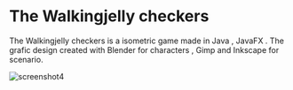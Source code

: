 # The Walkingjelly checkers 
The Walkingjelly checkers is a isometric game made in Java , JavaFX . 
The grafic design created with Blender for characters , Gimp and Inkscape for scenario. 

![screenshot4](https://user-images.githubusercontent.com/26597373/120817503-111c7580-c552-11eb-8c13-77db49ea5240.PNG)
